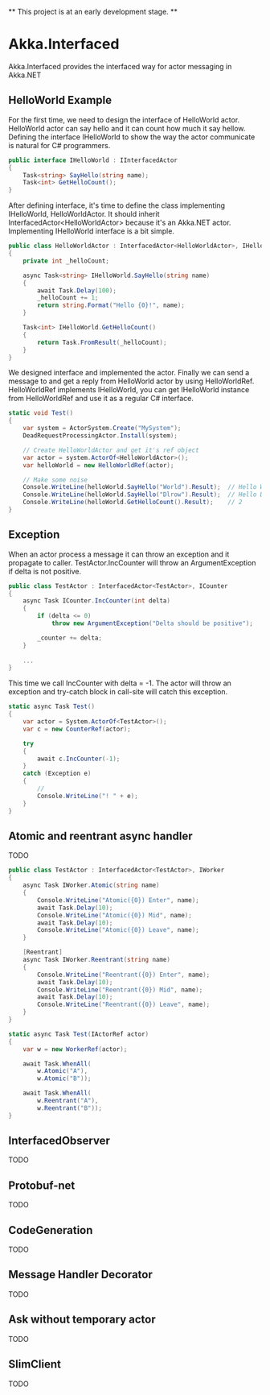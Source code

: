 ** This project is at an early development stage. **

# Akka.Interfaced

Akka.Interfaced provides the interfaced way for actor messaging in Akka.NET

## HelloWorld Example

For the first time, we need to design the interface of HelloWorld actor.
HelloWorld actor can say hello and it can count how much it say hellow.
Defining the interface IHelloWorld to show the way the actor communicate is natural for C# programmers.

```csharp
public interface IHelloWorld : IInterfacedActor
{
	Task<string> SayHello(string name);
	Task<int> GetHelloCount();
}
```

After defining interface, it's time to define the class implementing IHelloWorld, HelloWorldActor.
It should inherit InterfacedActor\<HelloWorldActor\> because it's an Akka.NET actor. Implementing IHelloWorld interface is a bit simple.

```csharp
public class HelloWorldActor : InterfacedActor<HelloWorldActor>, IHelloWorld
{
	private int _helloCount;

	async Task<string> IHelloWorld.SayHello(string name)
	{
		await Task.Delay(100);
		_helloCount += 1;
		return string.Format("Hello {0}!", name);
	}

	Task<int> IHelloWorld.GetHelloCount()
	{
		return Task.FromResult(_helloCount);
	}
}
```

We designed interface and implemented the actor.
Finally we can send a message to and get a reply from HelloWorld actor by using HelloWorldRef.
HelloWorldRef implements IHelloWorld, you can get IHelloWorld instance from HelloWorldRef and use it as a regular C# interface.

```csharp
static void Test()
{
	var system = ActorSystem.Create("MySystem");
	DeadRequestProcessingActor.Install(system);

	// Create HelloWorldActor and get it's ref object
	var actor = system.ActorOf<HelloWorldActor>();
	var helloWorld = new HelloWorldRef(actor);

	// Make some noise
	Console.WriteLine(helloWorld.SayHello("World").Result);  // Hello World!
	Console.WriteLine(helloWorld.SayHello("Dlrow").Result);  // Hello Dlrow!
	Console.WriteLine(helloWorld.GetHelloCount().Result);    // 2
}
```

## Exception

When an actor process a message it can throw an exception and it propagate to caller.
TestActor.IncCounter will throw an ArgumentException if delta is not positive.

```csharp
public class TestActor : InterfacedActor<TestActor>, ICounter
{
	async Task ICounter.IncCounter(int delta)
	{
		if (delta <= 0)
			throw new ArgumentException("Delta should be positive");

		_counter += delta;
	}
	
	...
}
```

This time we call IncCounter with delta = -1. The actor will throw an exception and 
try-catch block in call-site will catch this exception.

```csharp
static async Task Test()
{
	var actor = System.ActorOf<TestActor>();
	var c = new CounterRef(actor);

	try
	{
		await c.IncCounter(-1);
	}
	catch (Exception e)
	{
		// 
		Console.WriteLine("! " + e);
	}
}
```

## Atomic and reentrant async handler

TODO

```csharp
public class TestActor : InterfacedActor<TestActor>, IWorker
{
	async Task IWorker.Atomic(string name)
	{
		Console.WriteLine("Atomic({0}) Enter", name);
		await Task.Delay(10);
		Console.WriteLine("Atomic({0}) Mid", name);
		await Task.Delay(10);
		Console.WriteLine("Atomic({0}) Leave", name);
	}

	[Reentrant]
	async Task IWorker.Reentrant(string name)
	{
		Console.WriteLine("Reentrant({0}) Enter", name);
		await Task.Delay(10);
		Console.WriteLine("Reentrant({0}) Mid", name);
		await Task.Delay(10);
		Console.WriteLine("Reentrant({0}) Leave", name);
	}
}
```

```csharp
static async Task Test(IActorRef actor)
{
	var w = new WorkerRef(actor);

	await Task.WhenAll(
		w.Atomic("A"),
		w.Atomic("B"));

	await Task.WhenAll(
		w.Reentrant("A"),
		w.Reentrant("B"));
}
```

## InterfacedObserver

TODO

## Protobuf-net

TODO

## CodeGeneration

TODO

## Message Handler Decorator

TODO

## Ask without temporary actor

TODO

## SlimClient

TODO
